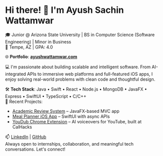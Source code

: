 # Hi there! 👋 I'm Ayush Sachin Wattamwar

🎓 Junior @ Arizona State University | BS in Computer Science (Software Engineering) | Minor in Business  
📍 Tempe, AZ | GPA: 4.0  

🌐 **Portfolio**: [**ayushwattamwar.com**](https://ayushwattamwar.com)  

💻 I'm passionate about building scalable and intelligent software. From AI-integrated APIs to immersive web platforms and full-featured iOS apps, I enjoy solving real-world problems with clean code and thoughtful design.

🛠️ **Tech Stack**: Java • Swift • React • Node.js • MongoDB • JavaFX • Express • SwiftUI • TypeScript • C/C++  
📌 Recent Projects:  
- [Academic Review System](https://github.com/A-Wattamwar/Academic_Review_System) – JavaFX-based MVC app  
- [Meal Planner iOS App](https://github.com/A-Wattamwar/Meal_Planner_Recipe_Finder) – SwiftUI with async APIs  
- [YouDub Chrome Extension](https://devpost.com/software/youdub) – AI voiceovers for YouTube, built at CalHacks  

📫 [LinkedIn](https://www.linkedin.com/in/ayush-wattamwarasu/) | [GitHub](https://github.com/A-Wattamwar)  
Always open to internships, collaboration, and meaningful tech conversations. Let's connect!
